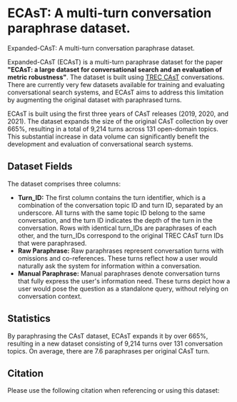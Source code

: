 # ECAsT: A multi-turn conversation paraphrase dataset.
Expanded-CAsT: A multi-turn conversation paraphrase dataset.

Expanded-CAsT (ECAsT) is a multi-turn paraphrase dataset for the paper **"ECAsT: a large dataset for conversational search and an evaluation of metric robustness"**. The dataset is built using [TREC CAsT](https://github.com/daltonj/treccastweb) conversations. There are currently very few datasets available for training and evaluating conversational search systems, and ECAsT aims to address this limitation by augmenting the original dataset with paraphrased turns.

ECAsT is built using the first three years of CAsT releases (2019, 2020, and 2021). The dataset expands the size of the original CAsT collection by over 665\%, resulting in a total of 9,214 turns across 131 open-domain topics. This substantial increase in data volume can significantly benefit the development and evaluation of conversational search systems.

## Dataset Fields
The dataset comprises three columns:
* __Turn_ID:__ The first column contains the turn identifier, which is a combination of the conversation topic ID and turn ID, separated by an underscore. All turns with the same topic ID belong to the same conversation, and the turn ID indicates the depth of the turn in the conversation. Rows with identical turn_IDs are paraphrases of each other, and the turn_IDs correspond to the original TREC CAsT turn IDs that were paraphrased.
* __Raw Paraphrase:__ Raw paraphrases represent conversation turns with omissions and co-references. These turns reflect how a user would naturally ask the system for information within a conversation.
* __Manual Paraphrase:__ Manual paraphrases denote conversation turns that fully express the user's information need. These turns depict how a user would pose the question as a standalone query, without relying on conversation context.

## Statistics
By paraphrasing the CAsT dataset, ECAsT expands it by over 665\%, resulting in a new dataset consisting of 9,214 turns over 131 conversation topics. On average, there are 7.6 paraphrases per original CAsT turn.

## Citation
Please use the following citation when referencing or using this dataset:
